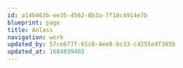 ```yaml
---
id: a14b463b-ee35-4562-8b3a-7f18c4914e7b
blueprint: page
title: Anlass
navigation: work
updated_by: 57ce677f-65c0-4ee0-bc33-c4255edf305b
updated_at: 1684839403
---
```

